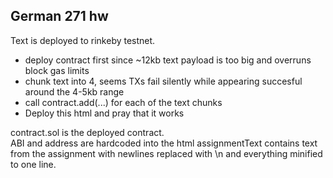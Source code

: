 ## German 271 hw

Text is deployed to rinkeby testnet.   

- deploy contract first since ~12kb text payload is too big and overruns block gas limits  
- chunk text into 4, seems TXs fail silently while appearing succesful around the 4-5kb range
- call contract.add(...) for each of the text chunks
- Deploy this html and pray that it works

contract.sol is the deployed contract.   
ABI and address are hardcoded into the html
assignmentText contains text from the assignment with newlines replaced with \n and everything minified to one line.
